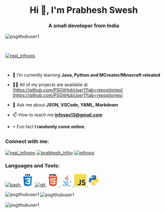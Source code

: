 <h1 align="center">Hi 👋, I'm Prabhesh Swesh</h1>
<h3 align="center">A small developer from India</h3>

<p align="left"> <img src="https://komarev.com/ghpvc/?username=psgithubuser1&label=Profile%20views&color=0e75b6&style=flat" alt="psgithubuser1" /> </p><br>



<p align="left"> <a href="https://twitter.com/real_infoyps" target="blank"><img src="https://img.shields.io/twitter/follow/real_infoyps?logo=twitter&style=for-the-badge" alt="real_infoyps" /></a> </p><br>

- 🌱 I’m currently learning **Java, Python and MCreator/Minecraft releated**

- 👨‍💻 All of my projects are available at [https://github.com/PSGitHubUser1?tab=repositories](https://github.com/PSGitHubUser1?tab=repositories)

- 💬 Ask me about **JSON, VSCode, YAML, Markdown**

- 📫 How to reach me **infoyps13@gmail.com**

- ⚡ Fun fact **I randomly come online.**

<h3 align="left">Connect with me:</h3>
<p align="left">
<a href="https://twitter.com/real_infoyps" target="blank"><img align="center" src="https://raw.githubusercontent.com/rahuldkjain/github-profile-readme-generator/master/src/images/icons/Social/twitter.svg" alt="real_infoyps" height="30" width="40" /></a>
<a href="https://instagram.com/prabhesh_infoy" target="blank"><img align="center" src="https://raw.githubusercontent.com/rahuldkjain/github-profile-readme-generator/master/src/images/icons/Social/instagram.svg" alt="prabhesh_infoy" height="30" width="40" /></a>
<a href="https://www.youtube.com/@infoyps" target="blank"><img align="center" src="https://raw.githubusercontent.com/rahuldkjain/github-profile-readme-generator/master/src/images/icons/Social/youtube.svg" alt="infoyps" height="30" width="40" /></a>
</p>

<h3 align="left">Languages and Tools:</h3>
<p align="left"> <a href="https://www.gnu.org/software/bash/" target="_blank" rel="noreferrer"> <img src="https://www.vectorlogo.zone/logos/gnu_bash/gnu_bash-icon.svg" alt="bash" width="40" height="40"/> </a> <a href="https://www.w3schools.com/css/" target="_blank" rel="noreferrer"> <img src="https://raw.githubusercontent.com/devicons/devicon/master/icons/css3/css3-original-wordmark.svg" alt="css3" width="40" height="40"/> </a> <a href="https://git-scm.com/" target="_blank" rel="noreferrer"> <img src="https://www.vectorlogo.zone/logos/git-scm/git-scm-icon.svg" alt="git" width="40" height="40"/> </a> <a href="https://www.w3.org/html/" target="_blank" rel="noreferrer"> <img src="https://raw.githubusercontent.com/devicons/devicon/master/icons/html5/html5-original-wordmark.svg" alt="html5" width="40" height="40"/> </a> <a href="https://www.java.com" target="_blank" rel="noreferrer"> <img src="https://raw.githubusercontent.com/devicons/devicon/master/icons/java/java-original.svg" alt="java" width="40" height="40"/> </a> <a href="https://developer.mozilla.org/en-US/docs/Web/JavaScript" target="_blank" rel="noreferrer"> <img src="https://raw.githubusercontent.com/devicons/devicon/master/icons/javascript/javascript-original.svg" alt="javascript" width="40" height="40"/> </a> <a href="https://www.python.org" target="_blank" rel="noreferrer"> <img src="https://raw.githubusercontent.com/devicons/devicon/master/icons/python/python-original.svg" alt="python" width="40" height="40"/> </a> </p>

<p><img align="left" src="https://github-readme-stats.vercel.app/api/top-langs?username=psgithubuser1&show_icons=true&locale=en&theme=dark&layout=compact" alt="psgithubuser1" /></p>

<p>&nbsp;<img align="center" src="https://github-readme-stats.vercel.app/api?username=psgithubuser1&show_icons=true&locale=en&theme=dark" alt="psgithubuser1" /></p>

<p><img align="center" src="https://github-readme-streak-stats.herokuapp.com/?user=psgithubuser1&theme=dark" alt="psgithubuser1" /></p>
